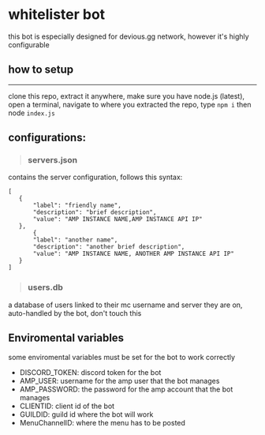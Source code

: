 # whitelister bot

this bot is especially designed for devious.gg network, however it's highly configurable

## how to setup
---
clone this repo, extract it anywhere, make sure you have node.js (latest), open a terminal, navigate to where you extracted the repo, type ``npm i`` then node ``index.js``

## configurations:

> ### servers.json
 contains the server configuration, follows this syntax:

 ```
[
    {
        "label": "friendly name",
        "description": "brief description",
        "value": "AMP INSTANCE NAME,AMP INSTANCE API IP"
    },
        {
        "label": "another name",
        "description": "another brief description",
        "value": "AMP INSTANCE NAME, ANOTHER AMP INSTANCE API IP"
    }
]
 ```

 > ### users.db

 a database of users linked to their mc username and server they are on, auto-handled by the bot, don't touch this

 ## Enviromental variables

 some enviromental variables must be set for the bot to work correctly

 - DISCORD_TOKEN: discord token for the bot
 - AMP_USER: username for the amp user that the bot manages
 - AMP_PASSWORD: the password for the amp account that the bot manages
 - CLIENTID: client id of the bot
 - GUILDID: guild id where the bot will work
 - MenuChannelID: where the menu has to be posted
